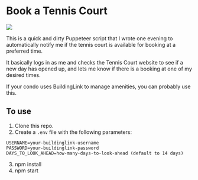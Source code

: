 # Book a Tennis Court

![](https://p59.f1.n0.cdn.getcloudapp.com/items/xQuZ2d7n/carbon.png)

This is a quick and dirty Puppeteer script that I wrote one evening to automatically notify me if the tennis court is available for booking at a preferred time.

It basically logs in as me and checks the Tennis Court website to see if a new day has opened up, and lets me know if there is a booking at one of my desired times.

If your condo uses BuildingLink to manage amenities, you can probably use this.

## To use

1. Clone this repo.
2. Create a `.env` file with the following parameters:

```
USERNAME=your-buildinglink-username
PASSWORD=your-buildinglink-password
DAYS_TO_LOOK_AHEAD=how-many-days-to-look-ahead (default to 14 days)
```

3. npm install
4. npm start
